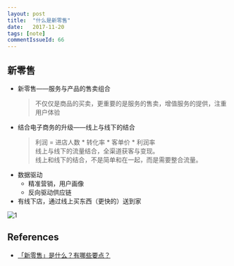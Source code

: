 ```yaml
---
layout: post
title:  "什么是新零售"
date:   2017-11-20
tags: [note]
commentIssueId: 66
---
```


## 新零售
* 新零售——服务与产品的售卖组合
  > 不仅仅是商品的买卖，更重要的是服务的售卖，增值服务的提供，注重用户体验
* 结合电子商务的升级——线上与线下的结合
  > 利润 = 进店人数 * 转化率 * 客单价 * 利润率 <br>
  > 线上与线下的流量结合，全渠道获客与变现。<br>
  > 线上和线下的结合，不是简单和在一起，而是需要整合流量。
* 数据驱动
  * 精准营销，用户画像
  * 反向驱动供应链
* 有线下店，通过线上买东西（更快的）送到家

![1](https://img.alicdn.com/tfs/TB1hB7fd2DH8KJjy1XcXXcpdXXa-650-512.jpg)
## References
* [「新零售」是什么？有哪些要点？](https://www.zhihu.com/question/52950329)
